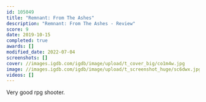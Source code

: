 ```yaml
---
id: 105049
title: "Remnant: From The Ashes"
description: "Remnant: From The Ashes - Review"
score: 9
date: 2019-10-15
completed: true
awards: []
modified_date: 2022-07-04
screenshots: []
cover: //images.igdb.com/igdb/image/upload/t_cover_big/co1m4w.jpg
image: //images.igdb.com/igdb/image/upload/t_screenshot_huge/sc6dwx.jpg
videos: []
---
```

Very good rpg shooter.